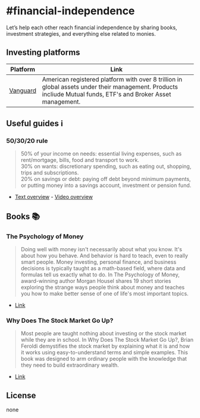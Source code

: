 # #financial-independence

Let’s help each other reach financial independence by sharing books, investment strategies, and everything else related to monies. 

## Investing platforms 

| Platform | Link |
| ------ | ------ |
| [Vanguard](https://www.vanguardinvestor.co.uk/) | American registered platform with over 8 trillion in global assets under their management. Products incliude Mutual funds, ETF's and Broker Asset management. |

## Useful guides ℹ️

### 50/30/20 rule 

> 50% of your income on needs: essential living expenses, such as rent/mortgage, bills, food and transport to work. <br/> 30% on wants: discretionary spending, such as eating out, shopping, trips and subscriptions. <br/> 20% on savings or debt: paying off debt beyond minimum payments, or putting money into a savings account, investment or pension fund.

- [Text overview](https://www.hsbc.co.uk/financial-fitness/everyday-budgeting/spending-your-income/) - [Video overview](https://www.youtube.com/watch?v=jNUbhmB8zw8)


## Books 📚

### The Psychology of Money

> Doing well with money isn't necessarily about what you know. It's about how you behave. And behavior is hard to teach, even to really smart people. Money investing, personal finance, and business decisions is typically taught as a math-based field, where data and formulas tell us exactly what to do. In The Psychology of Money, award-winning author Morgan Housel shares 19 short stories exploring the strange ways people think about money and teaches you how to make better sense of one of life's most important topics.
- [Link](https://www.amazon.co.uk/gp/product/0857197681/ref=ppx_yo_dt_b_search_asin_title?ie=UTF8&psc=1)


### Why Does The Stock Market Go Up?

> Most people are taught nothing about investing or the stock market while they are in school. In Why Does The Stock Market Go Up?, Brian Feroldi demystifies the stock market by explaining what it is and how it works using easy-to-understand terms and simple examples. This book was designed to arm ordinary people with the knowledge that they need to build extraordinary wealth. 
- [Link](https://www.amazon.co.uk/gp/product/1735066168/ref=ppx_yo_dt_b_search_asin_title?ie=UTF8&psc=1)



## License

none

